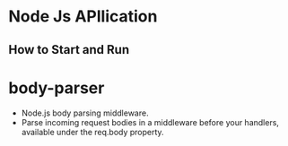 # Node Js APllication

## How to Start and Run


# body-parser
- Node.js body parsing middleware.
- Parse incoming request bodies in a middleware before your handlers, available under the req.body property.

